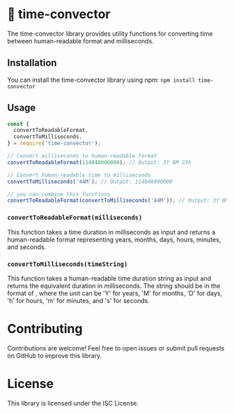 # 📅 time-convector

The time-convector library provides utility functions for converting time between human-readable format and milliseconds.

## Installation

You can install the time-convector library using npm: `npm install time-convector`

## Usage

```javascript
const {
  convertToReadableFormat,
  convertToMilliseconds,
} = require('time-convector');

// Convert milliseconds to human-readable format
convertToReadableFormat(114048000000); // Output: 3Y 8M 23h

// Convert human-readable time to milliseconds
convertToMilliseconds('44M'); // Output: 114048000000

// you can combine this functions
convertToReadableFormat(convertToMilliseconds('44M')); // Output: 3Y 8M 23h
```

### `convertToReadableFormat(milliseconds)`

This function takes a time duration in milliseconds as input and returns a human-readable format representing years, months, days, hours, minutes, and seconds.

### `convertToMilliseconds(timeString)`

This function takes a human-readable time duration string as input and returns the equivalent duration in milliseconds.
The string should be in the format of <number><unit>, where the unit can be 'Y' for years, 'M' for months, 'D' for days, 'h' for hours, 'm' for minutes, and 's' for seconds.

# Contributing

Contributions are welcome! Feel free to open issues or submit pull requests on GitHub to improve this library.

# License

This library is licensed under the ISC License.
